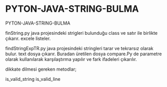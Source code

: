 # PYTON-JAVA-STRING-BULMA
 PYTON-JAVA-STRING-BULMA

finString.py java projesindeki strigleri bulunduğu class ve satır ile birlikte çıkarır.
excele listeler.

findStringExpTR.py java projesindeki stringleri tarar ve tekrarsız olarak bulur. text dosya çıkarır.
Buradan üretilen dosya 
compare.Py de parametre olarak kullanılarak karşılaştırma yapılır ve fark ifadeleri çıkarılır.

dikkate dilmesi gereken metodlar;

is_valid_string
is_valid_line
